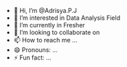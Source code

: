 - 👋 Hi, I’m @Adrisya.P.J
- 👀 I’m interested in Data Analysis Field
- 🌱 I’m currently in Fresher
- 💞️ I’m looking to collaborate on 
- 📫 How to reach me ...
- 😄 Pronouns: ...
- ⚡ Fun fact: ...

<!---
Adrisya2002/Adrisya2002 is a ✨ special ✨ repository because its `README.md` (this file) appears on your GitHub profile.
You can click the Preview link to take a look at your changes.
--->
